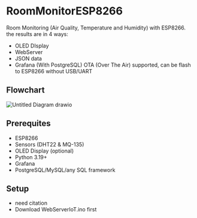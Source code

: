 # RoomMonitorESP8266
Room Monitoring (Air Quality, Temperature and Humidity) with ESP8266. the results are in 4 ways:
- OLED DIsplay
- WebServer
- JSON data
- Grafana (With PostgreSQL)
OTA (Over The Air) supported, can be flash to ESP8266 without USB/UART

## Flowchart
![Untitled Diagram drawio](https://github.com/user-attachments/assets/8077ecf8-2300-4c6d-9b98-1ad904a73aa7)

## Prerequites
- ESP8266
- Sensors (DHT22 & MQ-135)
- OLED Display (optional)
- Python 3.19+
- Grafana
- PostgreSQL/MySQL/any SQL framework

## Setup
- need citation
- Download WebServerIoT.ino first
